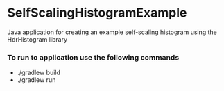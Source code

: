 # SelfScalingHistogramExample
Java application for creating an example self-scaling histogram using the HdrHistogram library


### To run to application use the following commands 

- ./gradlew build
- ./gradlew run
